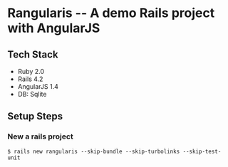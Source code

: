 Rangularis -- A demo Rails project with AngularJS
=================================================

## Tech Stack

 *  Ruby 2.0
 *  Rails 4.2
 *  AngularJS 1.4
 *  DB: Sqlite

## Setup Steps

### New a rails project

    $ rails new rangularis --skip-bundle --skip-turbolinks --skip-test-unit
